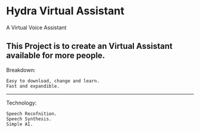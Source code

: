 # Hydra Virtual Assistant 
A Virtual Voice Assistant

 This Project is to create an Virtual Assistant available for more people.
--------------------------------------------------------------------------
Breakdown:

    Easy to download, change and learn.
    Fast and expandible.
---------------------------------------------------------------------------
Technology:

    Speech Recofnition.
    Speech Synthesis.
    Simple AI.


